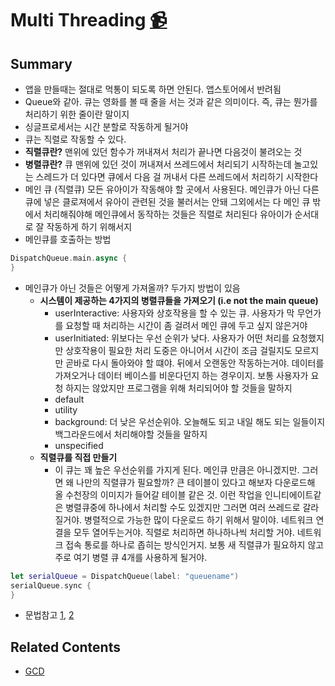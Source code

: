 # Multi Threading [📹](https://youtu.be/4JYX3SVXH2s)

## Summary
* 앱을 만들때는 절대로 먹통이 되도록 하면 안된다. 앱스토어에서 반려됨
* Queue와 같아. 큐는 영화를 볼 때 줄을 서는 것과 같은 의미이다. 즉, 큐는 뭔가를 처리하기 위한 줄이란 말이지
* 싱글프로세서는 시간 분할로 작동하게 될거야
* 큐는 직렬로 작동할 수 있다.
* __직렬큐란?__ 맨위에 있던 함수가 꺼내져서 처리가 끝나면 다음것이 불려오는 것
* __병렬큐란?__ 큐 맨위에 있던 것이 꺼내져서 쓰레드에서 처리되기 시작하는데 놀고있는 스레드가 더 있다면 큐에서 다음 걸 꺼내서 다른 쓰레드에서 처리하기 시작한다
* 메인 큐 (직렬큐) 모든 유아이가 작동해야 할 곳에서 사용된다. 메인큐가 아닌 다른 큐에 넣은 클로져에서 유아이 관련된 것을 불러서는 안돼 그외에서는 다 메인 큐 밖에서 처리해줘야해 메인큐에서 동작하는 것들은 직렬로 처리된다 유아이가 순서대로 잘 작동하게 하기 위해서지
* 메인큐를 호출하는 방법
```swift
DispatchQueue.main.async {
}
```
* 메인큐가 아닌 것들은 어떻게 가져올까? 두가지 방법이 있음
  * __시스템이 제공하는 4가지의 병렬큐들을 가져오기 (i.e not the main queue)__
    * userInteractive: 사용자와 상호작용을 할 수 있는 큐. 사용자가 막 무언가를 요청할 때 처리하는 시간이 좀 걸려서 메인 큐에 두고 싶지 않은거야
    * userInitiated: 위보다는 우선 순위가 낮다. 사용자가 어떤 처리를 요청했지만 상호작용이 필요한 처리 도중은 아니어서 시간이 조금 걸릴지도 모르지만 곧바로 다시 돌아와야 할 떄야. 뒤에서 오랜동안 작동하는거야.  데이터를 가져오거나 데이터 베이스를 비운다던지 하는 경우이지. 보통 사용자가 요청 하지는 않았지만 프로그램을 위해 처리되어야 할 것들을 말하지
    * default
    * utility
    * background: 더 낮은 우선순위야. 오늘해도 되고 내일 해도 되는 일들이지 백그라운드에서 처리해야할 것들을 말하지
    * unspecified
  * __직렬큐를 직접 만들기__
    * 이 큐는 꽤 높은 우선순위를 가지게 된다. 메인큐 만큼은 아니겠지만. 그러면 왜 나만의 직렬큐가 필요할까? 큰 테이블이 있다고 해보자 다운로드해 올 수천장의 이미지가 들어갈 테이블 같은 것. 이런 작업을 인니티에이트같은 병렬큐중에 하나에서 처리할 수도 있겠지만 그러면 여러 쓰레드로 갈라질거야. 병렬적으로 가능한 많이 다운로드 하기 위해서 말이야. 네트워크 연결을 모두 열어두는거야. 직렬로 처리하면 하나하나씩 처리할 거야. 네트워크 접속 통로를 하나로 좁히는 방식인거지. 보통 새 직렬큐가 필요하지 않고 주로 여기 병렬 큐 4개를 사용하게 될거야.
```swift
let serialQueue = DispatchQueue(label: "queuename")
serialQueue.sync {
}
```
  * 문법참고 [1](http://stackoverflow.com/questions/37805885/how-to-create-dispatch-queue-in-swift-3), [2](https://swifter.kr/2016/10/22/swift-3-0%EA%B8%B0%EB%B0%98-gcd-%EA%B8%B0%EC%B4%88/)

## Related Contents
* [GCD](/GCD)
